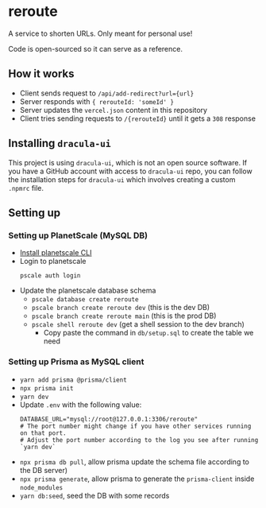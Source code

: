 # reroute

A service to shorten URLs. Only meant for personal use!

Code is open-sourced so it can serve as a reference.

## How it works

- Client sends request to `/api/add-redirect?url={url}`
- Server responds with `{ rerouteId: 'someId' }`
- Server updates the `vercel.json` content in this repository
- Client tries sending requests to `/{rerouteId}` until it gets a `308` response

## Installing `dracula-ui`

This project is using `dracula-ui`, which is not an open source software.
If you have a GitHub account with access to `dracula-ui` repo, you can
follow the installation steps for `dracula-ui` which involves creating a custom
`.npmrc` file.


## Setting up
### Setting up PlanetScale (MySQL DB)
- [Install planetscale CLI](https://github.com/planetscale/cli#installation)
- Login to planetscale
  ```
  pscale auth login
  ```
- Update the planetscale database schema
   - `pscale database create reroute`
   - `pscale branch create reroute dev` (this is the dev DB)
   - `pscale branch create reroute main` (this is the prod DB)
   - `pscale shell reroute dev` (get a shell session to the dev branch)
      - Copy paste the command in `db/setup.sql` to create the table we need

### Setting up Prisma as MySQL client
- `yarn add prisma @prisma/client`
- `npx prisma init`
- `yarn dev`
- Update `.env` with the following value:
  ```
  DATABASE_URL="mysql://root@127.0.0.1:3306/reroute"
  # The port number might change if you have other services running on that port.
  # Adjust the port number according to the log you see after running `yarn dev`
  ```
- `npx prisma db pull`, allow prisma update the schema file according to the DB server)
- `npx prisma generate`, allow prisma to generate the `prisma-client` inside `node_modules`
- `yarn db:seed`, seed the DB with some records